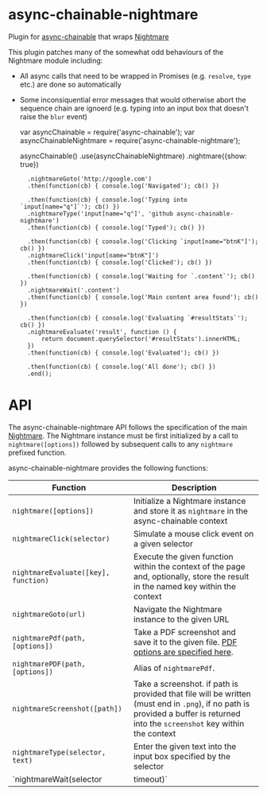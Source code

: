 async-chainable-nightmare
=========================
Plugin for [async-chainable](https://github.com/hash-bang/async-chainable) that wraps [Nightmare](https://github.com/segmentio/nightmare#readme)


This plugin patches many of the somewhat odd behaviours of the Nightmare module including:

* All async calls that need to be wrapped in Promises (e.g. `resolve`, `type` etc.) are done so automatically
* Some inconsiquential error messages that would otherwise abort the sequence chain are ignoerd (e.g. typing into an input box that doesn't raise the `blur` event)


	var asyncChainable = require('async-chainable');
	var asyncChainableNightmare = require('async-chainable-nightmare');

	asyncChainable()
		.use(asyncChainableNightmare)
		.nightmare({show: true})

		.nightmareGoto('http://google.com')
		.then(function(cb) { console.log('Navigated'); cb() })

		.then(function(cb) { console.log('Typing into `input[name="q"]`'); cb() })
		.nightmareType('input[name="q"]', 'github async-chainable-nightmare')
		.then(function(cb) { console.log('Typed'); cb() })

		.then(function(cb) { console.log('Clicking `input[name="btnK"]'); cb() })
		.nightmareClick('input[name="btnK"]')
		.then(function(cb) { console.log('Clicked'); cb() })

		.then(function(cb) { console.log('Waiting for `.content`'); cb() })
		.nightmareWait('.content')
		.then(function(cb) { console.log('Main content area found'); cb() })

		.then(function(cb) { console.log('Evaluating `#resultStats`'); cb() })
		.nightmareEvaluate('result', function () {
			return document.querySelector('#resultStats').innerHTML;
		})
		.then(function(cb) { console.log('Evaluated'); cb() })

		.then(function(cb) { console.log('All done'); cb() })
		.end();


API
===
The async-chainable-nightmare API follows the specification of the main [Nightmare](https://github.com/segmentio/nightmare#readme). The Nightmare instance must be first initialized by a call to `nightmare([options])` followed by subsequent calls to any `nightmare` prefixed function.

async-chainable-nightmare provides the following functions:

| Function                             | Description                                                                                                                     |
|--------------------------------------|---------------------------------------------------------------------------------------------------------------------------------|
| `nightmare([options])`               | Initialize a Nightmare instance and store it as `nightmare` in the async-chainable context                                      |
| `nightmareClick(selector)`           | Simulate a mouse click event on a given selector                                                                                |
| `nightmareEvaluate([key], function)` | Execute the given function within the context of the page and, optionally, store the result in the named key within the context |
| `nightmareGoto(url)`                 | Navigate the Nightmare instance to the given URL                                                                                |
| `nightmarePdf(path, [options])`      | Take a PDF screenshot and save it to the given file. [PDF options are specified here](https://github.com/atom/electron/blob/v0.35.2/docs/api/web-contents.md#webcontentsprinttopdfoptions-callback). |
| `nightmarePDF(path, [options])`      | Alias of `nightmarePdf`.                                                                                                        |
| `nightmareScreenshot([path])`        | Take a screenshot. if path is provided that file will be written (must end in `.png`), if no path is provided a buffer is returned into the `screenshot` key within the context |
| `nightmareType(selector, text)`      | Enter the given text into the input box specified by the selector                                                               |
| `nightmareWait(selector | timeout)`  | Wait for a given selector to appear or a given number of milliseconds                                                           |
